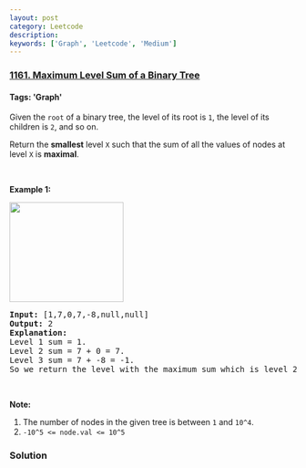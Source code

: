 ```yaml
---
layout: post
category: Leetcode
description: 
keywords: ['Graph', 'Leetcode', 'Medium']
---
```

### [1161. Maximum Level Sum of a Binary Tree](https://leetcode.com/problems/maximum-level-sum-of-a-binary-tree)

#### Tags: 'Graph'

<div class="content__u3I1 question-content__JfgR"><div><p>Given the <code>root</code> of a binary tree, the level of its root is <code>1</code>, the level of its children is <code>2</code>, and so on.</p>
<p>Return the <strong>smallest</strong> level <code>X</code> such that the sum of all the values of nodes at level <code>X</code> is <strong>maximal</strong>.</p>
<p> </p>
<p><strong>Example 1:</strong></p>
<p><strong><img alt="" src="https://assets.leetcode.com/uploads/2019/05/03/capture.JPG" style="width: 200px; height: 175px;"/></strong></p>
<pre><strong>Input: </strong><span id="example-input-1-1">[1,7,0,7,-8,null,null]</span>
<strong>Output: </strong><span id="example-output-1">2</span>
<strong>Explanation: </strong>
Level 1 sum = 1.
Level 2 sum = 7 + 0 = 7.
Level 3 sum = 7 + -8 = -1.
So we return the level with the maximum sum which is level 2.
</pre>
<p> </p>
<p><strong>Note:</strong></p>
<ol>
<li>The number of nodes in the given tree is between <code>1</code> and <code>10^4</code>.</li>
<li><code>-10^5 &lt;= node.val &lt;= 10^5</code></li>
</ol>
</div></div>

### Solution
